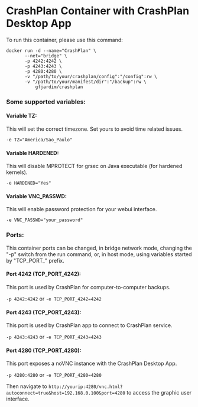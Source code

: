 # CrashPlan Container with CrashPlan Desktop App


To run this container, please use this command:


    docker run -d --name="CrashPlan" \
           --net="bridge" \
           -p 4242:4242 \
           -p 4243:4243 \
           -p 4280:4280 \
           -v "/path/to/your/crashplan/config":"/config":rw \
           -v "/path/to/your/manifest/dir":"/backup":rw \
               gfjardim/crashplan

### Some supported variables:

#### Variable TZ: 

This will set the correct timezone. Set yours to avoid time related issues.

```
-e TZ="America/Sao_Paulo"
```

#### Variable HARDENED:

This will disable MPROTECT for grsec on Java executable (for hardened kernels).

```
-e HARDENED="Yes"
```

#### Variable VNC_PASSWD:

This will enable password protection for your webui interface.

```
-e VNC_PASSWD="your_password"
```


### Ports:

This container ports can be changed, in bridge network mode, changing the "-p" switch from the run command, or, in host mode, using variables started by "TCP_PORT_" prefix.

#### Port 4242 (TCP_PORT_4242): 

This port is used by CrashPlan for computer-to-computer backups.

```-p 4242:4242``` or ```-e TCP_PORT_4242=4242```


#### Port 4243 (TCP_PORT_4243): 

This port is used by CrashPlan app to connect to CrashPlan service.

```-p 4243:4243``` or ```-e TCP_PORT_4243=4243```

#### Port 4280 (TCP_PORT_4280):

This port exposes a noVNC instance with the CrashPlan Desktop App. 

```-p 4280:4280``` or ```-e TCP_PORT_4280=4280```

Then navigate to ```http://yourip:4280/vnc.html?autoconnect=true&host=192.168.0.100&port=4280``` to access the graphic user interface.
